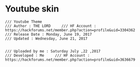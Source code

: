 # Youtube skin

	/// Youtube Theme
    /// Author : THE LORD     /// HF Account : https://hackforums.net/member.php?action=profile&uid=3304362
    /// Release Date : Monday, June 19, 2017
    /// Updated : Wednesday, June 21, 2017
	
	
	/// Uploaded by me : Saturday July ,22 ,2017
    /// Developed : Me     /// HF Account : https://hackforums.net/member.php?action=profile&uid=3636679